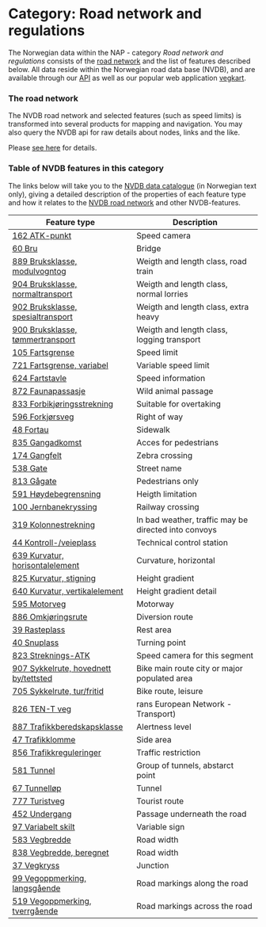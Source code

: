 # Category:  Road network and regulations

The Norwegian data within the NAP - category _Road network and regulations_ consists of the [road network](./konsept5_network.md) and the list of features described below. All data reside within the Norwegian road data base (NVDB), and are available through our [API](./index.md) as well as our popular web application [vegkart](vegkart.md). 

### The road network 

The NVDB road network and selected features (such as speed limits) is transformed into several products for mapping and navigation. You may also query the NVDB api for raw details about nodes, links and the like. 

Please [see here](./konsept5_network.md) for details. 

### Table of NVDB features in this category 

The links below will take you to the [NVDB data catalogue](./konsept2_datakatalog.md) (in Norwegian text only), giving a detailed description of the properties of each feature type  and how it relates to the [NVDB road network](./konsept5_network.md) and other NVDB-features. 

| Feature type |  Description | 
|---|---|
| [162 ATK-punkt](https://datakatalogen.vegdata.no/162) | Speed camera |
| [60 Bru](https://datakatalogen.vegdata.no/60) | Bridge |
| [889 Bruksklasse, modulvogntog](https://datakatalogen.vegdata.no/889) | Weigth and length class, road train  |
| [904 Bruksklasse, normaltransport](https://datakatalogen.vegdata.no/904) | Weigth and length class, normal lorries |
| [902 Bruksklasse, spesialtransport](https://datakatalogen.vegdata.no/902) | Weigth and length class, extra heavy  |
| [900 Bruksklasse, tømmertransport](https://datakatalogen.vegdata.no/900) | Weigth and length class, logging transport |
| [105 Fartsgrense](https://datakatalogen.vegdata.no/105) | Speed limit  |
| [721 Fartsgrense, variabel](https://datakatalogen.vegdata.no/721) | Variable speed limit |
| [624 Fartstavle](https://datakatalogen.vegdata.no/624) | Speed information |
| [872 Faunapassasje](https://datakatalogen.vegdata.no/872) | Wild animal passage |
| [833 Forbikjøringsstrekning](https://datakatalogen.vegdata.no/833) | Suitable for overtaking |
| [596 Forkjørsveg](https://datakatalogen.vegdata.no/596) | Right of way |
| [48 Fortau](https://datakatalogen.vegdata.no/48) | Sidewalk  |
| [835 Gangadkomst](https://datakatalogen.vegdata.no/835) | Acces for pedestrians |
| [174 Gangfelt](https://datakatalogen.vegdata.no/174) | Zebra crossing |
| [538 Gate](https://datakatalogen.vegdata.no/538) | Street name |
| [813 Gågate](https://datakatalogen.vegdata.no/813) | Pedestrians only |
| [591 Høydebegrensning](https://datakatalogen.vegdata.no/591) | Heigth limitation |
| [100 Jernbanekryssing](https://datakatalogen.vegdata.no/100) | Railway crossing |
| [319 Kolonnestrekning](https://datakatalogen.vegdata.no/319) | In bad weather, traffic may be directed into convoys |
| [44 Kontroll-/veieplass](https://datakatalogen.vegdata.no/44) | Technical control station |
| [639 Kurvatur, horisontalelement](https://datakatalogen.vegdata.no/639) | Curvature, horizontal |
| [825 Kurvatur, stigning](https://datakatalogen.vegdata.no/825) | Height gradient |
| [640 Kurvatur, vertikalelement](https://datakatalogen.vegdata.no/640) | Height gradient detail |
| [595 Motorveg](https://datakatalogen.vegdata.no/595) | Motorway |
| [886 Omkjøringsrute](https://datakatalogen.vegdata.no/886) | Diversion route |
| [39 Rasteplass](https://datakatalogen.vegdata.no/39) | Rest area |
| [40 Snuplass](https://datakatalogen.vegdata.no/40) | Turning point |
| [823 Streknings-ATK](https://datakatalogen.vegdata.no/823) | Speed camera for this segment |
| [907 Sykkelrute, hovednett by/tettsted](https://datakatalogen.vegdata.no/907) | Bike main route city or major populated area |
| [705 Sykkelrute, tur/fritid](https://datakatalogen.vegdata.no/705) | Bike route, leisure |
| [826 TEN-T veg](https://datakatalogen.vegdata.no/826) | rans European Network - Transport) |
| [887 Trafikkberedskapsklasse](https://datakatalogen.vegdata.no/887) | Alertness level |
| [47 Trafikklomme](https://datakatalogen.vegdata.no/47) | Side area |
| [856 Trafikkreguleringer](https://datakatalogen.vegdata.no/856) | Traffic restriction |
| [581 Tunnel](https://datakatalogen.vegdata.no/581) | Group of tunnels, abstarct point |
| [67 Tunnelløp](https://datakatalogen.vegdata.no/67) | Tunnel  |
| [777 Turistveg](https://datakatalogen.vegdata.no/777) | Tourist route |
| [452 Undergang](https://datakatalogen.vegdata.no/452) | Passage underneath the road |
| [97 Variabelt skilt](https://datakatalogen.vegdata.no/97) | Variable sign |
| [583 Vegbredde](https://datakatalogen.vegdata.no/583) | Road width |
| [838 Vegbredde, beregnet](https://datakatalogen.vegdata.no/838) | Road width |
| [37 Vegkryss](https://datakatalogen.vegdata.no/37) | Junction |
| [99 Vegoppmerking, langsgående](https://datakatalogen.vegdata.no/99) | Road markings along the road |
| [519 Vegoppmerking, tverrgående](https://datakatalogen.vegdata.no/519) | Road markings across the road |
